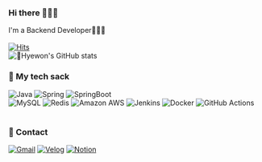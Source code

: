 ### Hi there 🙇🏻‍♀️
I'm a Backend Developer👩🏻‍💻
<br>
<br>
[![Hits](https://hits.seeyoufarm.com/api/count/incr/badge.svg?url=https%3A%2F%2Fgithub.com%2Fhyewon218%2Fhit-counter&count_bg=%23FFDAC7&title_bg=%23FFADAD&icon=&icon_color=%23E7E7E7&title=hits&edge_flat=false)](https://hits.seeyoufarm.com)
<br>
![Hyewon's GitHub stats](https://github-readme-stats.vercel.app/api?username=hyewon218&show_icons=true&theme=dracula&hide=stars,contribs&count_private=true)
<br>

### 🚀 My tech sack
![Java](https://img.shields.io/badge/Java-007396?style=flat&logo=OpenJDK&logoColor=white) 
![Spring](https://img.shields.io/badge/Spring-6DB33F?style=flat&logo=spring&logoColor=white) 
![SpringBoot](https://img.shields.io/badge/SpringBoot-6DB33F?style=flat&logo=springboot&logoColor=white) 
<br>
![MySQL](https://img.shields.io/badge/MySQL-4479A1?style=flat&logo=mysql&logoColor=white)
![Redis](https://img.shields.io/badge/Redis-DC382D?style=flat&logo=redis&logoColor=white) 
![Amazon AWS](https://img.shields.io/badge/Amazon%20AWS-232F3E?style=flat&logo=amazonaws&logoColor=white) 
![Jenkins](https://img.shields.io/badge/Jenkins-D24939?style=flat&logo=jenkins&logoColor=white)
![Docker](https://img.shields.io/badge/Docker-2496ED?style=flat&logo=docker&logoColor=white)
![GitHub Actions](https://img.shields.io/badge/GitHub%20Actions-2088FF?style=flat&logo=githubactions&logoColor=white)
<br>
<br>
### 📨 Contact
[![Gmail](https://img.shields.io/badge/Gmail-D14836?style=flat&logo=gmail&logoColor=white&link=mailto:won1110218@gmail.com)](mailto:won1110218@gmail.com)
[![Velog](https://img.shields.io/badge/Tech%20Blog-20C997?style=flat&logo=velog&logoColor=white&link=https://velog.io/@hyewon0218/)](https://velog.io/@hyewon0218/)
[![Notion](https://img.shields.io/badge/Study%20notion-000000?style=flat&logo=notion&logoColor=white&link=https://cooperative-viburnum-f29.notion.site/Spring-9ee67557887548eca582377b6ac6ab52?pvs=4/)](https://cooperative-viburnum-f29.notion.site/Spring-9ee67557887548eca582377b6ac6ab52?pvs=4/)

<!--
**hyewon218/hyewon218** is a ✨ _special_ ✨ repository because its `README.md` (this file) appears on your GitHub profile.

Here are some ideas to get you started:

- 🔭 I’m currently working on ...
- 🌱 I’m currently learning ...
- 👯 I’m looking to collaborate on ...
- 🤔 I’m looking for help with ...
- 💬 Ask me about ...
- 📫 How to reach me: ...
- 😄 Pronouns: ...
- ⚡ Fun fact: ...
-->

